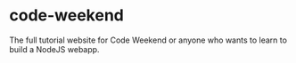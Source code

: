 code-weekend
============

The full tutorial website for Code Weekend or anyone who wants to learn to build a NodeJS webapp.
